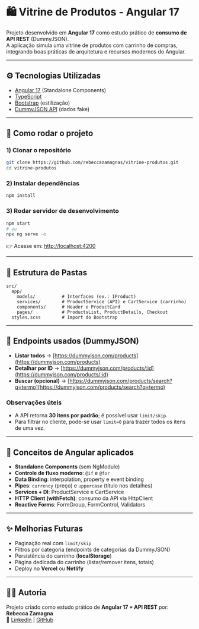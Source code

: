 # 🛍️ Vitrine de Produtos - Angular 17

Projeto desenvolvido em **Angular 17** como estudo prático de **consumo de API REST** (DummyJSON).  
A aplicação simula uma vitrine de produtos com carrinho de compras, integrando boas práticas de arquitetura e recursos modernos do Angular.  

---

## ⚙️ Tecnologias Utilizadas
- [Angular 17](https://angular.dev) (Standalone Components)
- [TypeScript](https://www.typescriptlang.org/)
- [Bootstrap](https://getbootstrap.com/) (estilização)
- [DummyJSON API](https://dummyjson.com/) (dados fake)

---

## 🚀 Como rodar o projeto

### 1) Clonar o repositório
```bash
git clone https://github.com/rebeccazamagnas/vitrine-produtos.git
cd vitrine-produtos
```

### 2) Instalar dependências
```bash
npm install
```

### 3) Rodar servidor de desenvolvimento
```bash
npm start
# ou
npx ng serve -o
```

👉 Acesse em: [http://localhost:4200](http://localhost:4200)

---

## 📂 Estrutura de Pastas
```
src/
  app/
    models/          # Interfaces (ex.: IProduct)
    services/        # ProductService (API) e CartService (carrinho)
    components/      # Header e ProductCard
    pages/           # ProductsList, ProductDetails, Checkout
  styles.scss        # Import do Bootstrap
```

---

## 🔗 Endpoints usados (DummyJSON)

- **Listar todos** → [https://dummyjson.com/products](https://dummyjson.com/products)  
- **Detalhar por ID** → [https://dummyjson.com/products/:id](https://dummyjson.com/products/:id)  
- **Buscar (opcional)** → [https://dummyjson.com/products/search?q=termo](https://dummyjson.com/products/search?q=termo)  

### Observações úteis
- A API retorna **30 itens por padrão**; é possível usar `limit/skip`.  
- Para filtrar no cliente, pode-se usar `limit=0` para trazer todos os itens de uma vez.  

---

## 🧩 Conceitos de Angular aplicados
- **Standalone Components** (sem NgModule)  
- **Controle de fluxo moderno**: `@if` e `@for`  
- **Data Binding**: interpolation, property e event binding  
- **Pipes**: `currency` (preço) e `uppercase` (título nos detalhes)  
- **Services + DI**: ProductService e CartService  
- **HTTP Client (withFetch)**: consumo da API via HttpClient  
- **Reactive Forms**: FormGroup, FormControl, Validators  

---

## ✨ Melhorias Futuras
- Paginação real com `limit/skip`  
- Filtros por categoria (endpoints de categorias da DummyJSON)  
- Persistência do carrinho (**localStorage**)  
- Página dedicada do carrinho (listar/remover itens, totais)  
- Deploy no **Vercel** ou **Netlify**  

---

## 👩‍💻 Autoria
Projeto criado como estudo prático de **Angular 17 + API REST** por:  
**Rebecca Zamagna**  
🔗 [LinkedIn](https://www.linkedin.com/in/rebeccazamagnas/) | [GitHub](https://github.com/rebeccazamagnas)
